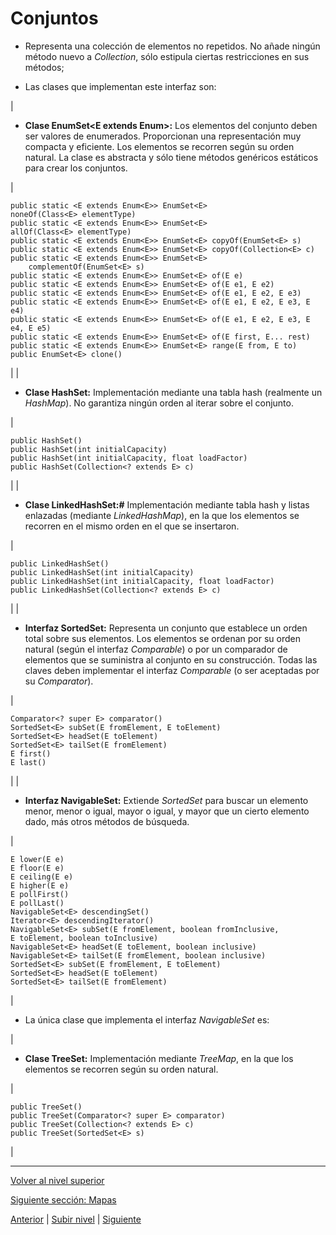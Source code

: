 # Conjuntos


* Representa una colección de elementos no repetidos. No añade ningún método nuevo a *Collection<E>*, sólo estipula ciertas restricciones en sus métodos;


* Las clases que implementan este interfaz son:










| 
* **Clase EnumSet<E extends Enum<E>>:** Los elementos del conjunto deben ser valores de enumerados. Proporcionan una representación muy compacta y eficiente. Los elementos se recorren según su orden natural. La clase es abstracta y sólo tiene métodos genéricos estáticos para crear los conjuntos.


 | 


```
public static <E extends Enum<E>> EnumSet<E>
noneOf(Class<E> elementType)
public static <E extends Enum<E>> EnumSet<E>
allOf(Class<E> elementType)
public static <E extends Enum<E>> EnumSet<E> copyOf(EnumSet<E> s)
public static <E extends Enum<E>> EnumSet<E> copyOf(Collection<E> c)
public static <E extends Enum<E>> EnumSet<E>
    complementOf(EnumSet<E> s)
public static <E extends Enum<E>> EnumSet<E> of(E e)
public static <E extends Enum<E>> EnumSet<E> of(E e1, E e2)
public static <E extends Enum<E>> EnumSet<E> of(E e1, E e2, E e3)
public static <E extends Enum<E>> EnumSet<E> of(E e1, E e2, E e3, E e4)
public static <E extends Enum<E>> EnumSet<E> of(E e1, E e2, E e3, E e4, E e5)
public static <E extends Enum<E>> EnumSet<E> of(E first, E... rest)
public static <E extends Enum<E>> EnumSet<E> range(E from, E to)
public EnumSet<E> clone()
```


 |
| 
* **Clase HashSet<E>:** Implementación mediante una tabla hash (realmente un *HashMap*). No garantiza ningún orden al iterar sobre el conjunto.


 | 


```
public HashSet()
public HashSet(int initialCapacity)
public HashSet(int initialCapacity, float loadFactor)
public HashSet(Collection<? extends E> c)
```


 |
| 
* **Clase LinkedHashSet<E>:#** Implementación mediante tabla hash y listas enlazadas (mediante *LinkedHashMap*), en la que los elementos se recorren en el mismo orden en el que se insertaron.


 | 


```
public LinkedHashSet()
public LinkedHashSet(int initialCapacity)
public LinkedHashSet(int initialCapacity, float loadFactor)
public LinkedHashSet(Collection<? extends E> c)
```


 |
| 
* **Interfaz SortedSet<E>:** Representa un conjunto que establece un orden total sobre sus elementos. Los elementos se ordenan por su orden natural (según el interfaz *Comparable*) o por un comparador de elementos que se suministra al conjunto en su construcción. Todas las claves deben implementar el interfaz *Comparable* (o ser aceptadas por su *Comparator*).


 | 


```
Comparator<? super E> comparator()
SortedSet<E> subSet(E fromElement, E toElement)
SortedSet<E> headSet(E toElement)
SortedSet<E> tailSet(E fromElement)
E first()
E last()
```


 |
| 
* **Interfaz NavigableSet<E>:** Extiende *SortedSet<E>* para buscar un elemento menor, menor o igual, mayor o igual, y mayor que un cierto elemento dado, más otros métodos de búsqueda.


 | 


```
E lower(E e)
E floor(E e)
E ceiling(E e)
E higher(E e)
E pollFirst()
E pollLast()
NavigableSet<E> descendingSet()
Iterator<E> descendingIterator()
NavigableSet<E> subSet(E fromElement, boolean fromInclusive,
E toElement, boolean toInclusive)
NavigableSet<E> headSet(E toElement, boolean inclusive)
NavigableSet<E> tailSet(E fromElement, boolean inclusive)
SortedSet<E> subSet(E fromElement, E toElement)
SortedSet<E> headSet(E toElement)
SortedSet<E> tailSet(E fromElement)
```


 |



* La única clase que implementa el interfaz *NavigableSet<E>* es:










| 
* **Clase TreeSet<E>:** Implementación mediante *TreeMap*, en la que los elementos se recorren según su orden natural.


 | 


```
public TreeSet()
public TreeSet(Comparator<? super E> comparator)
public TreeSet(Collection<? extends E> c)
public TreeSet(SortedSet<E> s)
```


 |


---

[Volver al nivel superior](../README.md)

[Siguiente sección: Mapas](../u4maps/README.md)


[Anterior](../u2queues/README.md) | [Subir nivel](../README.md) | [Siguiente](../u4maps/README.md)
